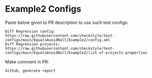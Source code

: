 # Example2 Configs
Paste below given to PR description to use such test configs:
```
Diff Regression config: https://raw.githubusercontent.com/checkstyle/test-configs/main/EqualsAvoidNull/Example2/config.xml
Diff Regression projects: https://raw.githubusercontent.com/checkstyle/test-configs/main/EqualsAvoidNull/Example2/list-of-projects.properties
```
Make comment in PR:
```
Github, generate report
```
